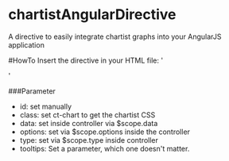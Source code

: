 # chartistAngularDirective
A directive to easily integrate chartist graphs into your AngularJS application

#HowTo
Insert the directive in your HTML file:
'<div ng-chartist id='graph_id' class="ct-chart" data='data' options='{{options}}' type='{{chartType}}' tooltips='true'></div>'

###Parameter
- id: set manually
- class: set ct-chart to get the chartist CSS
- data: set inside controller via $scope.data
- options: set via $scope.options inside the controller
- type: set via $scope.type inside controller
- tooltips: Set a parameter, which one doesn't matter.


